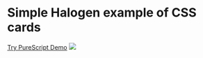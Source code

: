 # Simple Halogen example of CSS cards
[Try PureScript Demo](https://try.purescript.org/?session=8af53fdb-ee19-2d50-13dc-c59fd14a66e4)
![](https://i.imgur.com/ZzCmbAN.png)

